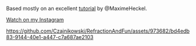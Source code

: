 Based mostly on an excellent [tutorial](https://blog.maximeheckel.com/posts/refraction-dispersion-and-other-shader-light-effects/) by @MaximeHeckel.

[Watch on my Instagram](https://www.instagram.com/reel/C3dOuBaNDGj/?igsh=azN5NmdpcGVld2N4)

https://github.com/Czajnikowski/RefractionAndFun/assets/973682/bd4edb83-9144-40e1-a447-c7a687ae2103
